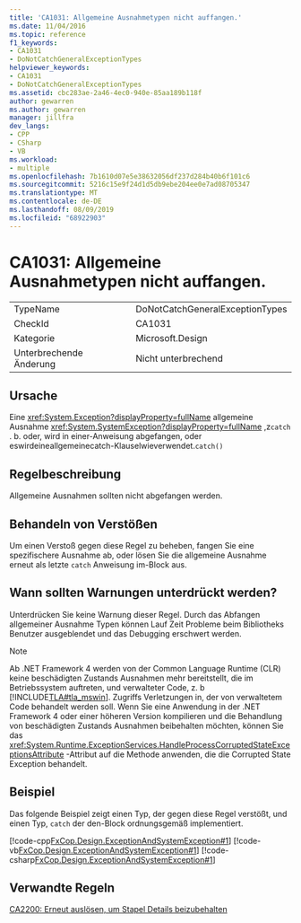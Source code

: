 ```yaml
---
title: 'CA1031: Allgemeine Ausnahmetypen nicht auffangen.'
ms.date: 11/04/2016
ms.topic: reference
f1_keywords:
- CA1031
- DoNotCatchGeneralExceptionTypes
helpviewer_keywords:
- CA1031
- DoNotCatchGeneralExceptionTypes
ms.assetid: cbc283ae-2a46-4ec0-940e-85aa189b118f
author: gewarren
ms.author: gewarren
manager: jillfra
dev_langs:
- CPP
- CSharp
- VB
ms.workload:
- multiple
ms.openlocfilehash: 7b1610d07e5e38632056df237d284b40b6f101c6
ms.sourcegitcommit: 5216c15e9f24d1d5db9ebe204ee0e7ad08705347
ms.translationtype: MT
ms.contentlocale: de-DE
ms.lasthandoff: 08/09/2019
ms.locfileid: "68922903"
---
```

# <a name="ca1031-do-not-catch-general-exception-types"></a>CA1031: Allgemeine Ausnahmetypen nicht auffangen.

|||
|-|-|
|TypeName|DoNotCatchGeneralExceptionTypes|
|CheckId|CA1031|
|Kategorie|Microsoft.Design|
|Unterbrechende Änderung|Nicht unterbrechend|

## <a name="cause"></a>Ursache
Eine <xref:System.Exception?displayProperty=fullName> allgemeine Ausnahme <xref:System.SystemException?displayProperty=fullName> ,z`catch` . b. oder, wird in einer-Anweisung abgefangen, oder eswirdeineallgemeinecatch-Klauselwieverwendet.`catch()`

## <a name="rule-description"></a>Regelbeschreibung
Allgemeine Ausnahmen sollten nicht abgefangen werden.

## <a name="how-to-fix-violations"></a>Behandeln von Verstößen
Um einen Verstoß gegen diese Regel zu beheben, fangen Sie eine spezifischere Ausnahme ab, oder lösen Sie die allgemeine Ausnahme erneut als letzte `catch` Anweisung im-Block aus.

## <a name="when-to-suppress-warnings"></a>Wann sollten Warnungen unterdrückt werden?
Unterdrücken Sie keine Warnung dieser Regel. Durch das Abfangen allgemeiner Ausnahme Typen können Lauf Zeit Probleme beim Bibliotheks Benutzer ausgeblendet und das Debugging erschwert werden.

> [!NOTE]
> Ab .NET Framework 4 werden von der Common Language Runtime (CLR) keine beschädigten Zustands Ausnahmen mehr bereitstellt, die im Betriebssystem auftreten, und verwalteter Code, z. b [!INCLUDE[TLA#tla_mswin](../code-quality/includes/tlasharptla_mswin_md.md)]. Zugriffs Verletzungen in, der von verwaltetem Code behandelt werden soll. Wenn Sie eine Anwendung in der .NET Framework 4 oder einer höheren Version kompilieren und die Behandlung von beschädigten Zustands Ausnahmen beibehalten möchten, können Sie das <xref:System.Runtime.ExceptionServices.HandleProcessCorruptedStateExceptionsAttribute> -Attribut auf die Methode anwenden, die die Corrupted State Exception behandelt.

## <a name="example"></a>Beispiel
Das folgende Beispiel zeigt einen Typ, der gegen diese Regel verstößt, und einen Typ, `catch` der den-Block ordnungsgemäß implementiert.

[!code-cpp[FxCop.Design.ExceptionAndSystemException#1](../code-quality/codesnippet/CPP/ca1031-do-not-catch-general-exception-types_1.cpp)]
[!code-vb[FxCop.Design.ExceptionAndSystemException#1](../code-quality/codesnippet/VisualBasic/ca1031-do-not-catch-general-exception-types_1.vb)]
[!code-csharp[FxCop.Design.ExceptionAndSystemException#1](../code-quality/codesnippet/CSharp/ca1031-do-not-catch-general-exception-types_1.cs)]

## <a name="related-rules"></a>Verwandte Regeln
[CA2200: Erneut auslösen, um Stapel Details beizubehalten](../code-quality/ca2200-rethrow-to-preserve-stack-details.md)
